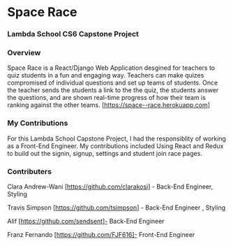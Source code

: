 # Space Race
### Lambda School CS6 Capstone Project

### Overview
Space Race is a React/Django Web Application desgined for teachers to quiz students in a fun and engaging way.
Teachers can make quizes compromised of individual questions and set up teams of students. Once the teacher sends 
the students a link to the the quiz, the students answer the questions, and are shown real-time progress of how their team is 
ranking against the other teams.
[https://space--race.herokuapp.com]



### My Contributions
For this Lambda School Capstone Project, I had the responsiblity of working as a Front-End Engineer.
My contributions included Using React and Redux to build out the signin, signup, settings and student join race pages.



### Contributers
Clara Andrew-Wani [https://github.com/clarakosi] - Back-End Engineer, Styling

Travis Simpson [https://github.com/tsimpson] - Back-End Engineer , Styling

Alif [https://github.com/sendsent]- Back-End Engineer

Franz Fernando [https://github.com/FJF616]- Front-End Engineer
